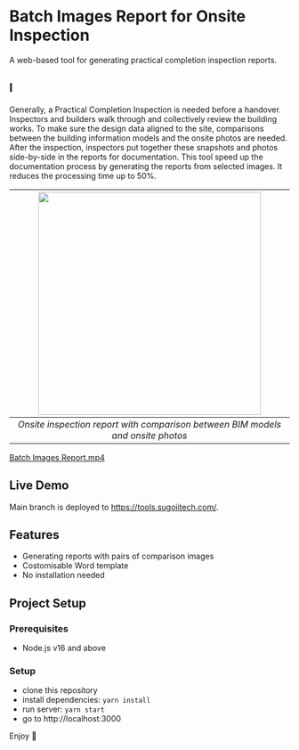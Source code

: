 # Batch Images Report for Onsite Inspection
A web-based tool for generating practical completion inspection reports. 

## I
Generally, a Practical Completion Inspection is needed before a handover. Inspectors and builders walk through and collectively review the building works. To make sure the design data aligned to the site, comparisons between the building information models and the onsite photos are needed. After the inspection, inspectors put together these snapshots and photos side-by-side in the reports for documentation. This tool speed up the documentation process by generating the reports from selected images. It reduces the processing time up to 50%.

| <img src="https://user-images.githubusercontent.com/119405090/218248511-73c44892-79d2-44fa-a7f3-997c5c7b666a.jpg" width="400"/> | 
|:--:| 
| *Onsite inspection report with comparison between BIM models and onsite photos* |

[Batch Images Report.mp4](https://user-images.githubusercontent.com/119405090/218248111-7bbe60b0-bc40-4d81-9e15-0cb8d7da9278.mp4)

## Live Demo
Main branch is deployed to https://tools.sugoiitech.com/.

## Features
- Generating reports with pairs of comparison images
- Costomisable Word template
- No installation needed

## Project Setup
### Prerequisites
- Node.js v16 and above

### Setup
- clone this repository
- install dependencies: `yarn install`
- run server: `yarn start`
- go to http://localhost:3000

Enjoy :metal:
